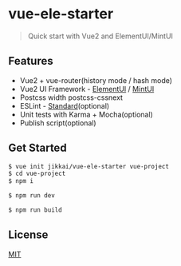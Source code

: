 # vue-ele-starter

> Quick start with Vue2 and ElementUI/MintUI

## Features
* Vue2 + vue-router(history mode / hash mode)
* Vue2 UI Framework - [ElementUI](https://github.com/ElemeFE/element) / [MintUI](https://github.com/ElemeFE/mint-ui)
* Postcss width postcss-cssnext
* ESLint - [Standard](https://github.com/feross/standard)(optional)
* Unit tests with Karma + Mocha(optional)
* Publish script(optional)

## Get Started

```bash
$ vue init jikkai/vue-ele-starter vue-project
$ cd vue-project
$ npm i

$ npm run dev

$ npm run build
```

## License
[MIT](https://github.com/jikkai/vue-ele-starter/blob/master/LICENSE)